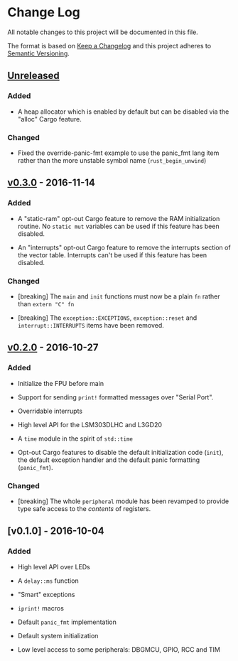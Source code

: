 # Change Log

All notable changes to this project will be documented in this file.

The format is based on [Keep a Changelog](http://keepachangelog.com/)
and this project adheres to [Semantic Versioning](http://semver.org/).

## [Unreleased]

### Added

- A heap allocator which is enabled by default but can be disabled via the
  "alloc" Cargo feature.

### Changed

- Fixed the override-panic-fmt example to use the panic_fmt lang item rather
  than the more unstable symbol name (`rust_begin_unwind`)

## [v0.3.0] - 2016-11-14

### Added

- A "static-ram" opt-out Cargo feature to remove the RAM initialization routine.
  No `static mut` variables can be used if this feature has been disabled.

- An "interrupts" opt-out Cargo feature to remove the interrupts section of the
  vector table. Interrupts can't be used if this feature has been disabled.

### Changed

- [breaking] The `main` and `init` functions must now be a plain `fn` rather
  than `extern "C" fn`

- [breaking] The `exception::EXCEPTIONS`, `exception::reset` and
  `interrupt::INTERRUPTS` items have been removed.

## [v0.2.0] - 2016-10-27

### Added

- Initialize the FPU before main

- Support for sending `print!` formatted messages over "Serial Port".

- Overridable interrupts

- High level API for the LSM303DLHC and L3GD20

- A `time` module in the spirit of `std::time`

- Opt-out Cargo features to disable the default initialization code (`init`),
  the default exception handler and the default panic formatting (`panic_fmt`).

### Changed

- [breaking] The whole `peripheral` module has been revamped to provide type
  safe access to the *contents* of registers.

## [v0.1.0] - 2016-10-04

### Added

- High level API over LEDs

- A `delay::ms` function

- "Smart" exceptions

- `iprint!` macros

- Default `panic_fmt` implementation

- Default system initialization

- Low level access to some peripherals: DBGMCU, GPIO, RCC and TIM

[Unreleased]: https://github.com/japaric/f3/compare/v0.3.0...HEAD
[v0.3.0]: https://github.com/japaric/f3/compare/v0.2.0...v0.3.0
[v0.2.0]: https://github.com/japaric/f3/compare/v0.1.0...v0.2.0
